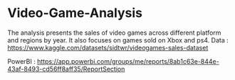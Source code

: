 # Video-Game-Analysis

The analysis presents the sales of video games across different platform and regions by year. It also focuses on games sold on Xbox and ps4. 
Data : https://www.kaggle.com/datasets/sidtwr/videogames-sales-dataset 

PowerBI : https://app.powerbi.com/groups/me/reports/8ab1c63e-844e-43af-8493-cd56ff8aff35/ReportSection
